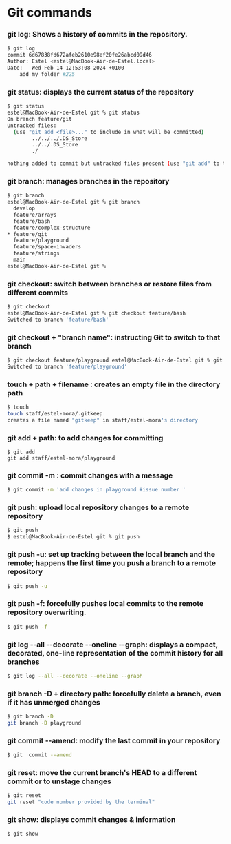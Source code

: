 # Git commands

### git log: Shows a history of commits in the repository.
```sh
$ git log
commit 6d67838fd672afeb2610e98ef20fe26abcd09d46
Author: Estel <estel@MacBook-Air-de-Estel.local>
Date:   Wed Feb 14 12:53:08 2024 +0100
    add my folder #225
```
### git status: displays the current status of the repository
```sh
$ git status
estel@MacBook-Air-de-Estel git % git status
On branch feature/git
Untracked files:
  (use "git add <file>..." to include in what will be committed)
        ../../../.DS_Store
        ../../.DS_Store
        ./

nothing added to commit but untracked files present (use "git add" to track)
```

### git branch: manages branches in the repository
```sh
$ git branch
estel@MacBook-Air-de-Estel git % git branch
  develop
  feature/arrays
  feature/bash
  feature/complex-structure
* feature/git
  feature/playground
  feature/space-invaders
  feature/strings
  main
estel@MacBook-Air-de-Estel git % 
```
### git checkout: switch between branches or restore files from different commits
```sh
$ git checkout 
estel@MacBook-Air-de-Estel git % git checkout feature/bash
Switched to branch 'feature/bash'
```
### git checkout + "branch name": instructing Git to switch to that branch
```sh
$ git checkout feature/playground estel@MacBook-Air-de-Estel git % git checkout feature/playground
Switched to branch 'feature/playground'
```

### touch +  path + filename : creates an empty file in the directory path
```sh
$ touch
touch staff/estel-mora/.gitkeep
creates a file named "gitkeep" in staff/estel-mora's directory
```
### git add + path: to add changes for committing
```
$ git add 
git add staff/estel-mora/playground
```
### git commit -m : commit changes with a message 
```sh
$ git commit -m 'add changes in playground #issue number '
```
### git push: upload local repository changes to a remote repository
```sh
$ git push
$ estel@MacBook-Air-de-Estel git % git push
```
### git push -u:  set up tracking between the local branch and the remote; happens the first time you push a branch to a remote repository
```sh
$ git push -u
```
### git push -f: forcefully pushes local commits to the remote repository overwriting.
```sh
$ git push -f
```
### git log --all --decorate --oneline --graph: displays a compact, decorated, one-line representation of the commit history for all branches
```sh
$ git log --all --decorate --oneline --graph 
```
### git branch -D  + directory path: forcefully delete a branch, even if it has unmerged changes
```sh
$ git branch -D
git branch -D playground
```
### git commit --amend: modify the last commit in your repository
```sh
$ git  commit --amend
```

### git reset: move the current branch's HEAD to a different commit or to unstage changes
```sh
$ git reset
git reset "code number provided by the terminal"
```
### git show: displays commit changes & information
```sh
$ git show
```

